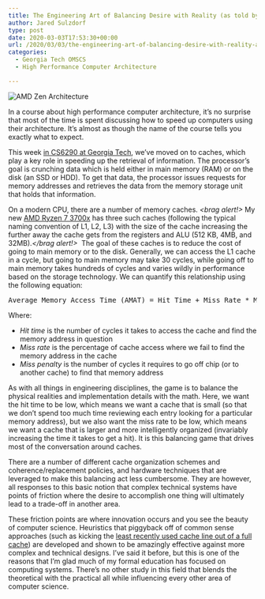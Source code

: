 ```yaml
---
title: The Engineering Art of Balancing Desire with Reality (as told by processor caches)
author: Jared Sulzdorf
type: post
date: 2020-03-03T17:53:30+00:00
url: /2020/03/03/the-engineering-art-of-balancing-desire-with-reality-as-told-by-processor-caches/
categories:
  - Georgia Tech OMSCS
  - High Performance Computer Architecture

---
```

![AMD Zen Architecture](/img/zen-315x320-1.png#floatright "AMD Zen Architecture")

In a course about high performance computer architecture, it&#8217;s no surprise that most of the time is spent discussing how to speed up computers using their architecture. It&#8217;s almost as though the name of the course tells you exactly what to expect.

This week [in CS6290 at Georgia Tech][1], we&#8217;ve moved on to caches, which play a key role in speeding up the retrieval of information. The processor&#8217;s goal is crunching data which is held either in main memory (RAM) or on the disk (an SSD or HDD). To get that data, the processor issues requests for memory addresses and retrieves the data from the memory storage unit that holds that information.

<!--more-->

On a modern CPU, there are a number of memory caches. _<brag alert!>_ My new [AMD Ryzen 7 3700x][2] has three such caches (following the typical naming convention of L1, L2, L3) with the size of the cache increasing the further away the cache gets from the registers and ALU (512 KB, 4MB, and 32MB)._</brag alert!>_  The goal of these caches is to reduce the cost of going to main memory or to the disk. Generally, we can access the L1 cache in a cycle, but going to main memory may take 30 cycles, while going off to main memory takes hundreds of cycles and varies wildly in performance based on the storage technology. We can quantify this relationship using the following equation:

<pre>Average Memory Access Time (AMAT) = Hit Time + Miss Rate * Miss Penalty</pre>

Where:

  * _Hit time_ is the number of cycles it takes to access the cache and find the memory address in question
  * _Miss rate_ is the percentage of cache access where we fail to find the memory address in the cache
  * _Miss penalty_ is the number of cycles it requires to go off chip (or to another cache) to find that memory address

As with all things in engineering disciplines, the game is to balance the physical realities and implementation details with the math. Here, we want the hit time to be low, which means we want a cache that is small (so that we don&#8217;t spend too much time reviewing each entry looking for a particular memory address), but we also want the miss rate to be low, which means we want a cache that is larger and more intelligently organized (invariably increasing the time it takes to get a hit). It is this balancing game that drives most of the conversation around caches.

There are a number of different cache organization schemes and coherence/replacement policies, and hardware techniques that are leveraged to make this balancing act less cumbersome. They are however, all responses to this basic notion that complex technical systems have points of friction where the desire to accomplish one thing will ultimately lead to a trade-off in another area.

These friction points are where innovation occurs and you see the beauty of computer science. Heuristics that piggyback off of common sense approaches (such as kicking the [least recently used cache line out of a full cache][3]) are developed and shown to be amazingly effective against more complex and technical designs. I&#8217;ve said it before, but this is one of the reasons that I&#8217;m glad much of my formal education has focused on computing systems. There&#8217;s no other study in this field that blends the theoretical with the practical all while influencing every other area of computer science.

 [1]: https://www.jsulz.com/category/high-performance-computing-architecture/
 [2]: https://www.amd.com/en/products/cpu/amd-ryzen-7-3700x
 [3]: https://en.wikipedia.org/wiki/Cache_replacement_policies#Least_recently_used_(LRU)